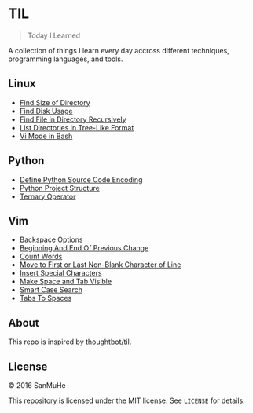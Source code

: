# TIL

> Today I Learned 

A collection of things I learn every day accross different techniques, programming languages, and tools.

## Linux
- [Find Size of Directory](linux/find-directory-size.md)
- [Find Disk Usage](linux/find-disk-usage.md)
- [Find File in Directory Recursively](linux/find-file-in-directory-recursively.md)
- [List Directories in Tree-Like Format](linux/list-directories-in-tree-like-format.md)
- [Vi Mode in Bash](linux/vi-mode-in-bash.md)

## Python
- [Define Python Source Code Encoding](python/define-python-source-code-encoding.md)
- [Python Project Structure](python/python-project-structure.md)
- [Ternary Operator](python/ternary-operator.md)

## Vim
- [Backspace Options](vim/backspace-options.md)
- [Beginning And End Of Previous Change](vim/beginning-and-end-of-previous-change.md)
- [Count Words](vim/count-words.md)
- [Move to First or Last Non-Blank Character of Line](vim/first-last-non-blank-character-of-line.md)
- [Insert Special Characters](vim/insert-special-characters.md)
- [Make Space and Tab Visible](vim/make-space-and-tab-visible.md)
- [Smart Case Search](vim/smart-case-search.md)
- [Tabs To Spaces](vim/tabs-to-spaces.md)

## About

This repo is inspired by [thoughtbot/til](https://github.com/thoughtbot/til).

## License

&copy; 2016 SanMuHe

This repository is licensed under the MIT license. See `LICENSE` for details.
